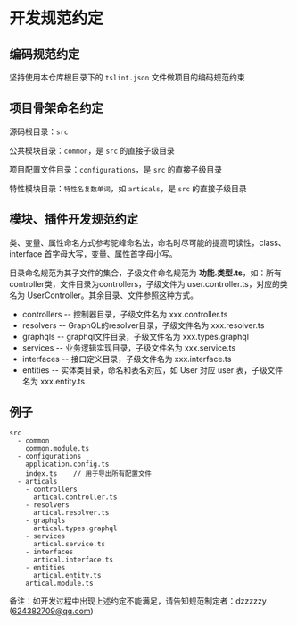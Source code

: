 # 开发规范约定

## 编码规范约定

坚持使用本仓库根目录下的 `tslint.json` 文件做项目的编码规范约束

## 项目骨架命名约定

源码根目录：`src`

公共模块目录：`common`，是 `src` 的直接子级目录

项目配置文件目录：`configurations`，是 `src` 的直接子级目录

特性模块目录：`特性名复数单词`，如 `articals`，是 `src` 的直接子级目录

## 模块、插件开发规范约定

类、变量、属性命名方式参考驼峰命名法，命名时尽可能的提高可读性，class、interface 首字母大写，变量、属性首字母小写。

目录命名规范为其子文件的集合，子级文件命名规范为 **功能.类型.ts**，如：所有controller类，文件目录为controllers，子级文件为 user.controller.ts，对应的类名为 UserController。其余目录、文件参照这种方式。

* controllers       -- 控制器目录，子级文件名为 xxx.controller.ts
* resolvers         -- GraphQL的resolver目录，子级文件名为 xxx.resolver.ts
* graphqls          -- graphql文件目录，子级文件名为 xxx.types.graphql
* services          -- 业务逻辑实现目录，子级文件名为 xxx.service.ts
* interfaces        -- 接口定义目录，子级文件名为 xxx.interface.ts
* entities          -- 实体类目录，命名和表名对应，如 User 对应 user 表，子级文件名为 xxx.entity.ts

## 例子

```none
src
  - common
    common.module.ts
  - configurations
    application.config.ts
    index.ts    // 用于导出所有配置文件
  - articals
    - controllers
      artical.controller.ts
    - resolvers
      artical.resolver.ts
    - graphqls
      artical.types.graphql
    - services
      artical.service.ts
    - interfaces
      artical.interface.ts
    - entities
      artical.entity.ts
    artical.module.ts
```

备注：如开发过程中出现上述约定不能满足，请告知规范制定者：dzzzzzy (624382709@qq.com)